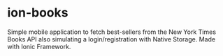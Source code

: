 # ion-books
Simple mobile application to fetch best-sellers from the New York Times Books API also simulating a login/registration with Native Storage. Made with Ionic Framework.